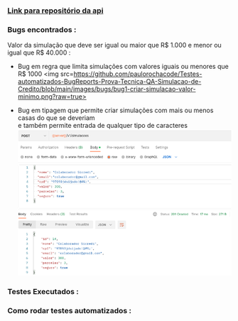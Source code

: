 <h3>
 <a href="https://github.com/paulorochacode/Prova-Tecnica-API-Rest-Java-Spring-Simulacao-de-Credito">Link para repositório da api</a>
</h3>

<h3>Bugs encontrados :</h3>
 
<a>Valor da simulação que deve ser igual ou maior que R$ 1.000 e menor ou igual que R$ 40.000 :</br>
    <ul>
        <li>Bug em regra que limita simulações com valores iguais ou menores que R$ 1000
        <img src=https://github.com/paulorochacode/Testes-automatizados-BugReports-Prova-Tecnica-QA-Simulacao-de-Credito/blob/main/images/bugs/bug1-criar-simulacao-valor-minimo.png?raw=true>
        </li>
   </ul>
   <ul>
        <li>Bug em tipagem que permite criar simulações com mais ou menos casas do que se deveriam</br>
        e também permite entrada de qualquer tipo de caracteres
        <img src=https://github.com/paulorochacode/Testes-automatizados-BugReports-Prova-Tecnica-QA-Simulacao-de-Credito/blob/main/images/bugs/bug2-criar-simulacao-cpf-type.png?raw=true>
        </li>
   </ul>
</a>
 

<h3>Testes Executados :</h3>

<h3>Como rodar testes automatizados :</h3>


<!--

 -->
